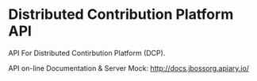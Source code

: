 Distributed Contribution Platform API
=====================================

API For Distributed Contirbution Platform (DCP).

API on-line Documentation & Server Mock:
<http://docs.jbossorg.apiary.io/>